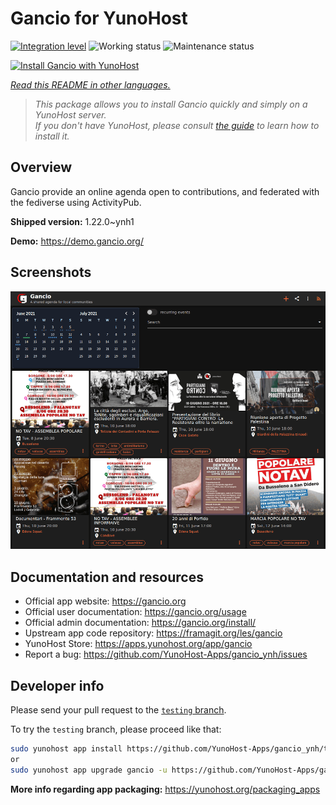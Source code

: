 <!--
N.B.: This README was automatically generated by <https://github.com/YunoHost/apps/tree/master/tools/readme_generator>
It shall NOT be edited by hand.
-->

# Gancio for YunoHost

[![Integration level](https://apps.yunohost.org/badge/integration/gancio)](https://ci-apps.yunohost.org/ci/apps/gancio/)
![Working status](https://apps.yunohost.org/badge/state/gancio)
![Maintenance status](https://apps.yunohost.org/badge/maintained/gancio)

[![Install Gancio with YunoHost](https://install-app.yunohost.org/install-with-yunohost.svg)](https://install-app.yunohost.org/?app=gancio)

*[Read this README in other languages.](./ALL_README.md)*

> *This package allows you to install Gancio quickly and simply on a YunoHost server.*  
> *If you don't have YunoHost, please consult [the guide](https://yunohost.org/install) to learn how to install it.*

## Overview

Gancio provide an online agenda open to contributions, and federated with the fediverse using ActivityPub.


**Shipped version:** 1.22.0~ynh1

**Demo:** <https://demo.gancio.org/>

## Screenshots

![Screenshot of Gancio](./doc/screenshots/screenshot.png)

## Documentation and resources

- Official app website: <https://gancio.org>
- Official user documentation: <https://gancio.org/usage>
- Official admin documentation: <https://gancio.org/install/>
- Upstream app code repository: <https://framagit.org/les/gancio>
- YunoHost Store: <https://apps.yunohost.org/app/gancio>
- Report a bug: <https://github.com/YunoHost-Apps/gancio_ynh/issues>

## Developer info

Please send your pull request to the [`testing` branch](https://github.com/YunoHost-Apps/gancio_ynh/tree/testing).

To try the `testing` branch, please proceed like that:

```bash
sudo yunohost app install https://github.com/YunoHost-Apps/gancio_ynh/tree/testing --debug
or
sudo yunohost app upgrade gancio -u https://github.com/YunoHost-Apps/gancio_ynh/tree/testing --debug
```

**More info regarding app packaging:** <https://yunohost.org/packaging_apps>
